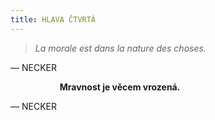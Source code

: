 ```yaml
---
title: HLAVA ČTVRTÁ
---
```


> _La morale est dans la nature des choses._

— NECKER

                    __Mravnost je věcem vrozená.__

— NECKER
